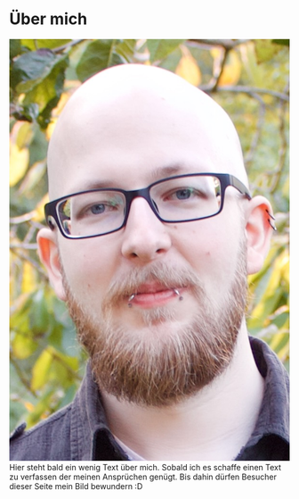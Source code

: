 # Über mich

![image alt <](/images/aboutme.jpeg) Hier steht bald ein wenig Text über mich. Sobald ich es schaffe einen Text zu verfassen der meinen Ansprüchen genügt. Bis dahin dürfen Besucher dieser Seite mein Bild bewundern :D
